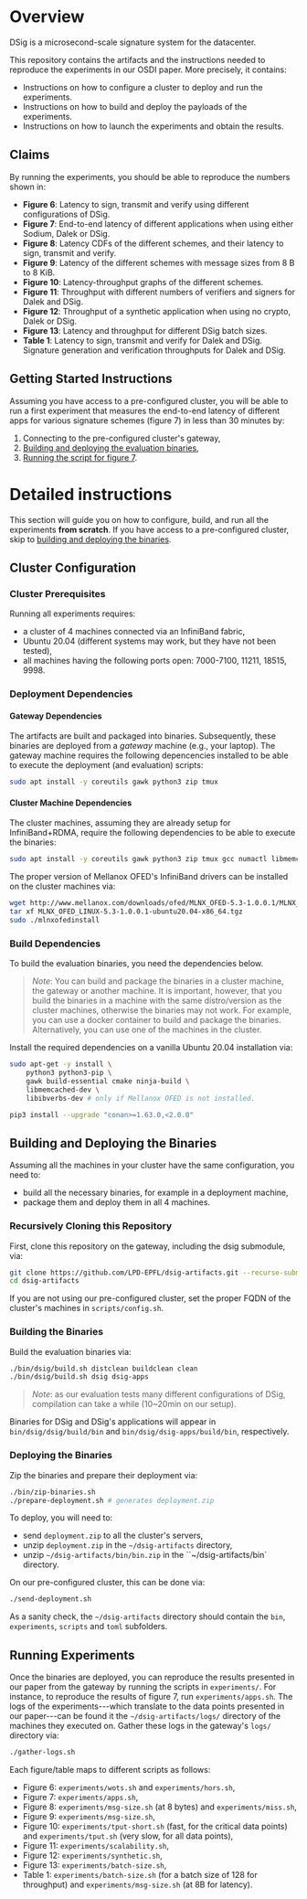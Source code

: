 # Overview
DSig is a microsecond-scale signature system for the datacenter.

This repository contains the artifacts and the instructions needed to reproduce the experiments in our OSDI paper.
More precisely, it contains:
* Instructions on how to configure a cluster to deploy and run the experiments.
* Instructions on how to build and deploy the payloads of the experiments.
* Instructions on how to launch the experiments and obtain the results.

## Claims

By running the experiments, you should be able to reproduce the numbers shown in:
* **Figure 6**: Latency to sign, transmit and verify using different configurations of DSig.
* **Figure 7**: End-to-end latency of different applications when using either Sodium, Dalek or DSig.
* **Figure 8**: Latency CDFs of the different schemes, and their latency to sign, transmit and verify.
* **Figure 9**: Latency of the different schemes with message sizes from 8 B to 8 KiB.
* **Figure 10**: Latency-throughput graphs of the different schemes.
* **Figure 11**: Throughput with different numbers of verifiers and signers for Dalek and DSig.
* **Figure 12**: Throughput of a synthetic application when using no crypto, Dalek or DSig.
* **Figure 13**: Latency and throughput for different DSig batch sizes.
* **Table 1**: Latency to sign, transmit and verify for Dalek and DSig. Signature generation and verification throughputs for Dalek and DSig.

## Getting Started Instructions

Assuming you have access to a pre-configured cluster, you will be able to run a first experiment
that measures the end-to-end latency of different apps for various signature schemes (figure 7) in less than 30 minutes by:
1. Connecting to the pre-configured cluster's gateway,
2. [Building and deploying the evaluation binaries](#Building-and-Deploying-the-Binaries),
3. [Running the script for figure 7](#Running-Experiments).

# Detailed instructions

This section will guide you on how to configure, build, and run all the experiments **from scratch**.
If you have access to a pre-configured cluster, skip to [building and deploying the binaries](#Building-and-Deploying-the-Binaries).

## Cluster Configuration

### Cluster Prerequisites

Running all experiments requires:
* a cluster of 4 machines connected via an InfiniBand fabric,
* Ubuntu 20.04 (different systems may work, but they have not been tested),
* all machines having the following ports open: 7000-7100, 11211, 18515, 9998.

### Deployment Dependencies

#### Gateway Dependencies

The artifacts are built and packaged into binaries. Subsequently, these binaries are deployed from a *gateway* machine (e.g., your laptop).
The gateway machine requires the following depencencies installed to be able to execute the deployment (and evaluation) scripts:
```sh
sudo apt install -y coreutils gawk python3 zip tmux
```

#### Cluster Machine Dependencies

The cluster machines, assuming they are already setup for InfiniBand+RDMA, require the following dependencies to be able to execute the binaries:
```sh
sudo apt install -y coreutils gawk python3 zip tmux gcc numactl libmemcached-dev memcached redis
```

The proper version of Mellanox OFED's InfiniBand drivers can be installed on the cluster machines via:
```sh
wget http://www.mellanox.com/downloads/ofed/MLNX_OFED-5.3-1.0.0.1/MLNX_OFED_LINUX-5.3-1.0.0.1-ubuntu20.04-x86_64.tgz
tar xf MLNX_OFED_LINUX-5.3-1.0.0.1-ubuntu20.04-x86_64.tgz
sudo ./mlnxofedinstall
```

### Build Dependencies

To build the evaluation binaries, you need the dependencies below.
> *Note*: You can build and package the binaries in a cluster machine, the gateway or another machine. It is important, however, that you build the binaries in a machine with the same distro/version as the cluster machines, otherwise the binaries may not work. For example, you can use a docker container to build and package the binaries. Alternatively, you can use one of the machines in the cluster.

Install the required dependencies on a vanilla Ubuntu 20.04 installation via:
```sh
sudo apt-get -y install \
    python3 python3-pip \
    gawk build-essential cmake ninja-build \
    libmemcached-dev \
    libibverbs-dev # only if Mellanox OFED is not installed.

pip3 install --upgrade "conan>=1.63.0,<2.0.0"
```

## Building and Deploying the Binaries

Assuming all the machines in your cluster have the same configuration, you need to:
* build all the necessary binaries, for example in a deployment machine,
* package them and deploy them in all 4 machines.

### Recursively Cloning this Repository

First, clone this repository on the gateway, including the dsig submodule, via:
```sh
git clone https://github.com/LPD-EPFL/dsig-artifacts.git --recurse-submodules
cd dsig-artifacts
```

If you are not using our pre-configured cluster, set the proper FQDN of the cluster's machines in `scripts/config.sh`.

### Building the Binaries

Build the evaluation binaries via:
```sh
./bin/dsig/build.sh distclean buildclean clean
./bin/dsig/build.sh dsig dsig-apps
```

> *Note*: as our evaluation tests many different configurations of DSig, compilation can take a while (10~20min on our setup).

Binaries for DSig and DSig's applications will appear in `bin/dsig/dsig/build/bin` and `bin/dsig/dsig-apps/build/bin`, respectively.

### Deploying the Binaries

Zip the binaries and prepare their deployment via:
```sh
./bin/zip-binaries.sh
./prepare-deployment.sh # generates deployment.zip
```

To deploy, you will need to:
- send `deployment.zip` to all the cluster's servers,
- unzip `deployment.zip` in the `~/dsig-artifacts` directory,
- unzip `~/dsig-artifacts/bin/bin.zip` in the ``~/dsig-artifacts/bin` directory.

On our pre-configured cluster, this can be done via:
```sh
./send-deployment.sh
```

As a sanity check, the `~/dsig-artifacts` directory should contain the `bin`, `experiments`, `scripts` and `toml` subfolders.

## Running Experiments

Once the binaries are deployed, you can reproduce the results presented in our paper from the gateway by running the scripts in `experiments/`.
For instance, to reproduce the results of figure 7, run `experiments/apps.sh`.
The logs of the experiments---which translate to the data points presented in our paper---can be found it the `~/dsig-artifacts/logs/` directory of the machines they executed on.
Gather these logs in the gateway's `logs/` directory via:
```sh
./gather-logs.sh
```

Each figure/table maps to different scripts as follows:
* Figure 6: `experiments/wots.sh` and `experiments/hors.sh`,
* Figure 7: `experiments/apps.sh`,
* Figure 8: `experiments/msg-size.sh` (at 8 bytes) and `experiments/miss.sh`,
* Figure 9: `experiments/msg-size.sh`,
* Figure 10: `experiments/tput-short.sh` (fast, for the critical data points) and `experiments/tput.sh` (very slow, for all data points),
* Figure 11: `experiments/scalability.sh`,
* Figure 12: `experiments/synthetic.sh`,
* Figure 13: `experiments/batch-size.sh`,
* Table 1: `experiments/batch-size.sh` (for a batch size of 128 for throughput) and `experiments/msg-size.sh` (at 8B for latency).
